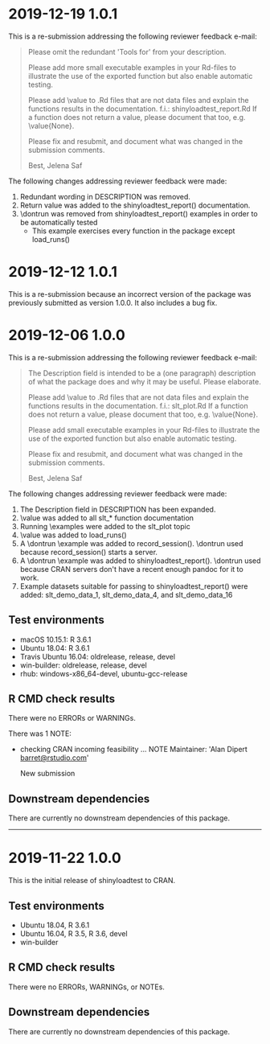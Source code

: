 # 2019-12-19 1.0.1

This is a re-submission addressing the following reviewer feedback e-mail:

> Please omit the redundant 'Tools for' from your description.
> 
> Please add more small executable examples in your Rd-files to illustrate
> the use of the exported function but also enable automatic testing.
> 
> Please add \value to .Rd files that are not data files and explain the
> functions results in the documentation.
> f.i.: shinyloadtest_report.Rd
> If a function does not return a value, please document that too, e.g.
> \value{None}.
> 
> Please fix and resubmit, and document what was changed in the submission
> comments.
> 
> Best,
> Jelena Saf

The following changes addressing reviewer feedback were made:

1. Redundant wording in DESCRIPTION was removed.
2. Return value was added to the shinyloadtest_report() documentation.
3. \dontrun was removed from shinyloadtest_report() examples in order to be automatically tested
    - This example exercises every function in the package except load_runs()

# 2019-12-12 1.0.1

This is a re-submission because an incorrect version of the package was 
previously submitted as version 1.0.0. It also includes a bug fix.

# 2019-12-06 1.0.0

This is a re-submission addressing the following reviewer feedback e-mail:

> The Description field is intended to be a (one paragraph) description
> of what the package does and why it may be useful. Please elaborate.
>
> Please add \value to .Rd files that are not data files and explain the
> functions results in the documentation.
> f.i.: slt_plot.Rd
> If a function does not return a value, please document that too, e.g.
> \value{None}.
>
> Please add small executable examples in your Rd-files to illustrate the
> use of the exported function but also enable automatic testing.
>
> Please fix and resubmit, and document what was changed in the submission
> comments.
>
> Best,
> Jelena Saf

The following changes addressing reviewer feedback were made:

1. The Description field in DESCRIPTION has been expanded.
2. \value was added to all slt_* function documentation
3. Running \examples were added to the slt_plot topic
4. \value was added to load_runs()
5. A \dontrun \example was added to record_session(). \dontrun used because record_session() starts a server.
6. A \dontrun \example was added to shinyloadtest_report(). \dontrun used because CRAN servers don't have a recent enough pandoc for it to work.
7. Example datasets suitable for passing to shinyloadtest_report() were added: slt_demo_data_1, slt_demo_data_4, and slt_demo_data_16

## Test environments

* macOS 10.15.1: R 3.6.1
* Ubuntu 18.04: R 3.6.1
* Travis Ubuntu 16.04: oldrelease, release, devel
* win-builder: oldrelease, release, devel
* rhub: windows-x86_64-devel, ubuntu-gcc-release

## R CMD check results

There were no ERRORs or WARNINGs.

There was 1 NOTE:
  * checking CRAN incoming feasibility ... NOTE
    Maintainer: 'Alan Dipert <barret@rstudio.com>'

    New submission


## Downstream dependencies

There are currently no downstream dependencies of this package.









-------------------------------------------------------------------------------
# 2019-11-22 1.0.0

This is the initial release of shinyloadtest to CRAN.

## Test environments

* Ubuntu 18.04, R 3.6.1
* Ubuntu 16.04, R 3.5, R 3.6, devel
* win-builder

## R CMD check results

There were no ERRORs, WARNINGs, or NOTEs.

## Downstream dependencies

There are currently no downstream dependencies of this package.
